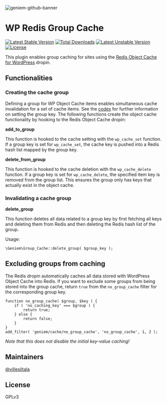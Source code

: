 ![geniem-github-banner](https://cloud.githubusercontent.com/assets/5691777/14319886/9ae46166-fc1b-11e5-9630-d60aa3dc4f9e.png)

# WP Redis Group Cache
[![Latest Stable Version](https://poser.pugx.org/devgeniem/wp-redis-group-cache/v/stable)](https://packagist.org/packages/devgeniem/wp-redis-group-cache)
[![Total Downloads](https://poser.pugx.org/devgeniem/wp-redis-group-cache/downloads)](https://packagist.org/packages/devgeniem/wp-redis-group-cache)
[![Latest Unstable Version](https://poser.pugx.org/devgeniem/wp-redis-group-cache/v/unstable)](https://packagist.org/packages/devgeniem/wp-redis-group-cache)
[![License](https://poser.pugx.org/devgeniem/wp-redis-group-cache/license)](https://packagist.org/packages/devgeniem/wp-redis-group-cache)

This plugin enables group caching for sites using the [Redis Object Cache for WordPress](https://github.com/devgeniem/wp-redis-object-cache-dropin) dropin.

## Functionalities

### Creating the cache group

Defining a group for WP Object Cache items enables simultaneous cache invalidation for a set of cache items. See the [codex](https://codex.wordpress.org/Function_Reference/wp_cache_set) for further information on setting the group key. The following functions create the object cache functionality by hooking to the Redis Object Cache dropin:

**add\_to\_group**

This function is hooked to the cache setting with the `wp_cache_set` function. If a group key is set for `wp_cache_set`, the cache key is pushed into a Redis hash list mapped by the group key.

**delete\_from\_group**

This function is hooked to the cache deletion with the `wp_cache_delete` function. If a group key is set for `wp_cache_delete`, the specified item key is removed from the group list. This ensures the group only has keys that actually exist in the object cache.

### Invalidating a cache group

**delete\_group**

This function deletes all data related to a group key by first fetching all keys and deleting them from Redis and then deleting the Redis hash list of the group.

Usage:

```
\Geniem\Group_Cache::delete_group( $group_key );
```

## Excluding groups from caching

The Redis dropin automatically caches all data stored with WordPress Object Cache into Redis. If you want to exclude some groups from being stored into the group cache, return `true` from the `no_group_cache` filter for the corresponding group key.

```
function no_group_cache( $group, $key ) {
    if ( 'no_caching_key' === $group ) {
        return true;
    } else {
        return false;
    }
}
add_filter( 'geniem/cache/no_group_cache', 'no_group_cache', 1, 2 );
```
_Note that this does not disable the initial key-value caching!_

## Maintainers
[@villesiltala](https://github.com/villesiltala)

## License
GPLv3
